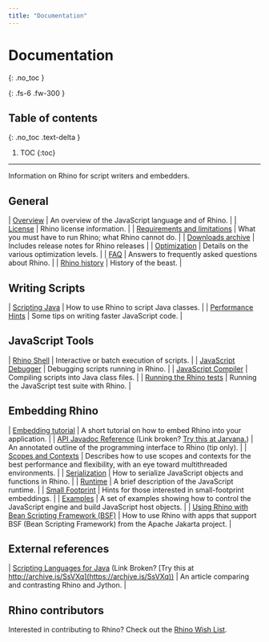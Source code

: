 ```yaml
---
title: "Documentation"
---
```

# Documentation
{: .no_toc }

{: .fs-6 .fw-300 }

## Table of contents
{: .no_toc .text-delta }

1. TOC
{:toc}

---
Information on Rhino for script writers and embedders.

## General

|  [Overview](overview.md)  |  An overview of the JavaScript language and of Rhino.  |
|  [License](license.md)  |  Rhino license information.  |
|  [Requirements and limitations](requirements_and_limitations.md)  |  What you must have to run Rhino; what Rhino cannot do.  |
|  [Downloads archive](downloads_archive.md)  |  Includes release notes for Rhino releases  |
|  [Optimization](optimization.md)  |  Details on the various optimization levels.  |
|  [FAQ](faq.md)  |  Answers to frequently asked questions about Rhino.  |
|  [Rhino history](history.md)  |  History of the beast.  |

## Writing Scripts

|  [Scripting Java](../_tutorials/scripting_java.md)  |  How to use Rhino to script Java classes.  |
|  [Performance Hints](performance.md)  |  Some tips on writing faster JavaScript code.  |

## JavaScript Tools

|  [Rhino Shell](../_tools/shell.md)  |  Interactive or batch execution of scripts.  |
|  [JavaScript Debugger](../_tools/debugger.md)  |  Debugging scripts running in Rhino.  |
|  [JavaScript Compiler](../_tools/javascript_compiler.md)  |  Compiling scripts into Java class files.  |
|  [Running the Rhino tests](running_the_rhino_tests.md)  |  Running the JavaScript test suite with Rhino.  |

## Embedding Rhino

|  [Embedding tutorial](../_tutorials/embedding_tutorial.md)  |  A short tutorial on how to embed Rhino into your application.  |
|  [API Javadoc Reference](https://mozilla.github.io/rhino/javadoc/index.html) (Link broken?  [Try this at Jarvana.](https://www.jarvana.com/jarvana/view/org/mozilla/rhino/1.7R3/rhino-1.7R3-javadoc.jar!/index.html))  |  An annotated outline of the programming interface to Rhino (tip only).  |
|  [Scopes and Contexts](scopes_and_contexts.md)  |  Describes how to use scopes and contexts for the best performance and flexibility, with an eye toward multithreaded environments.  |
|  [Serialization](serialization.md)  |  How to serialize JavaScript objects and functions in Rhino.  |
|  [Runtime](runtime.md)  |  A brief description of the JavaScript runtime.  |
|  [Small Footprint](footprint.md)  |  Hints for those interested in small-footprint embeddings.  |
|  [Examples](examples.md)  |  A set of examples showing how to control the JavaScript engine and build JavaScript host objects.  |
|  [Using Rhino with Bean Scripting Framework (BSF)](bsf.md)  |  How to use Rhino with apps that support BSF (Bean Scripting Framework) from the Apache Jakarta project.  |

## External references

|  [Scripting Languages for Java](https://www.ociweb.com/jnb/archive/jnbMar2001.html) (Link Broken? [Try this at http://archive.is/SsVXq](https://archive.is/SsVXq))  |  An article comparing and contrasting Rhino and Jython.  |

## Rhino contributors

Interested in contributing to Rhino? Check out the [Rhino Wish List](rhino_wish_list.md).